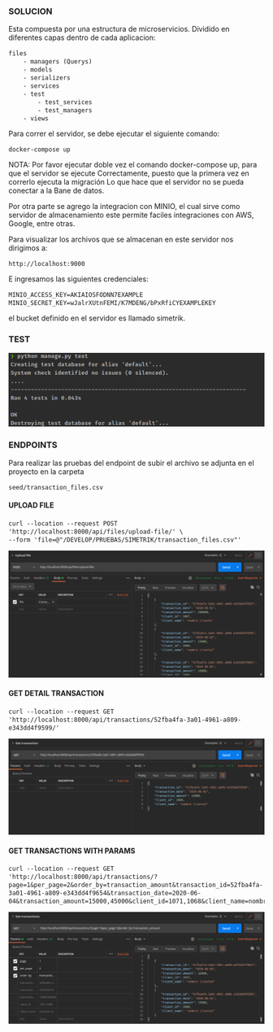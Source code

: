 ### SOLUCION
Esta compuesta por una estructura de microservicios.
Dividido en diferentes capas dentro de cada aplicacion:
    
    files
        - managers (Querys)
        - models
        - serializers
        - services
        - test
            - test_services
            - test_managers
        - views
        
Para correr el servidor, se debe ejecutar el siguiente comando: 

    docker-compose up

NOTA: Por favor ejecutar doble vez el comando docker-compose up,  para que el servidor se ejecute 
Correctamente, puesto que la primera vez en correrlo ejecuta la migración 
Lo que hace que el servidor no se pueda conectar a la 
Bane de datos. 
        
Por otra parte se agrego la integracion con MINIO, el cual sirve como servidor de almacenamiento
este permite faciles integraciones con AWS, Google, entre otras. 

Para visualizar los archivos que se almacenan en este servidor nos dirigimos a:

    http://localhost:9000
    
E ingresamos las siguientes credenciales:

    MINIO_ACCESS_KEY=AKIAIOSFODNN7EXAMPLE
    MINIO_SECRET_KEY=wJalrXUtnFEMI/K7MDENG/bPxRfiCYEXAMPLEKEY

el bucket definido en el servidor es llamado simetrik.

### TEST

![alt text](images_test/unit_test.png)

### ENDPOINTS

Para realizar las pruebas del endpoint de subir el archivo 
se adjunta en el proyecto en la carpeta
    
    seed/transaction_files.csv
    
#### UPLOAD FILE
    curl --location --request POST 'http://localhost:8000/api/files/upload-file/' \
    --form 'file=@"/DEVELOP/PRUEBAS/SIMETRIK/transaction_files.csv"'

    
![alt text](images_test/upload_file.png)

####  GET DETAIL TRANSACTION 

    curl --location --request GET 'http://localhost:8000/api/transactions/52fba4fa-3a01-4961-a809-e343dd4f9599/'
    
![alt text](images_test/get_detail_transaction.png)


#### GET TRANSACTIONS WITH PARAMS 
    
    curl --location --request GET 'http://localhost:8000/api/transactions/?page=1&per_page=2&order_by=transaction_amount&transaction_id=52fba4fa-3a01-4961-a809-e343dd4f9654&transaction_date=2020-06-04&transaction_amount=15000,45000&client_id=1071,1068&client_name=nombre%20cliente5'    
    
![alt text](images_test/get_transactions_with_params.png)
